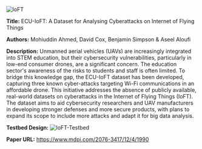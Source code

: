 ![IoFT](https://github.com/CSCRC-SCREED/ECU-IoFT/assets/161403742/952e956a-3c23-4400-99ce-be909c6f0ff6)

**Title:** ECU-IoFT: A Dataset for Analysing Cyberattacks on Internet of Flying Things

**Authors:** Mohiuddin Ahmed, David Cox, Benjamin Simpson & Aseel Aloufi

**Description:** Unmanned aerial vehicles (UAVs) are increasingly integrated into STEM education, but their cybersecurity vulnerabilities, particularly in low-end consumer drones, are a significant concern. The education sector's awareness of the risks to students and staff is often limited. To bridge this knowledge gap, the ECU-IoFT dataset has been developed, capturing three known cyber-attacks targeting Wi-Fi communications in an affordable drone. This initiative addresses the absence of publicly available, real-world datasets on cyberattacks in the Internet of Flying Things (IoFT). The dataset aims to aid cybersecurity researchers and UAV manufacturers in developing stronger defenses and more secure products, with plans to expand its scope to include more attacks and adapt it for big data analysis.

**Testbed Design:** ![IoFT-Testbed](https://github.com/CSCRC-SCREED/ECU-IoFT/assets/161403742/1af6c307-0914-4f28-9991-0623765042a1)

**Paper URL:** https://www.mdpi.com/2076-3417/12/4/1990
